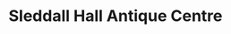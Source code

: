 ---
title: "Sleddall Hall Antique Centre"
url: /kendal/sleddall-hall-antique-centre/
shop: Antiquitäten
---
